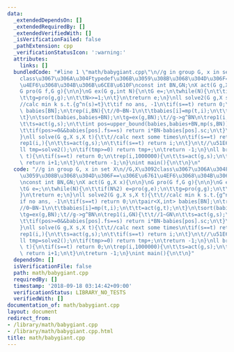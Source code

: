 ```yaml
---
data:
  _extendedDependsOn: []
  _extendedRequiredBy: []
  _extendedVerifiedWith: []
  _isVerificationFailed: false
  _pathExtension: cpp
  _verificationStatusIcon: ':warning:'
  attributes:
    links: []
  bundledCode: "#line 1 \"math/babygiant.cpp\"\n//g in group G, x in set X\n//G,X\u3092\
    class\u3067\u306A\u304Ftypedef\u306B\u3059\u308B\u3068\u304D\u306F==\u306E\u6761\
    \u4EF6\u3068\u304B\u306B\u6CE8\u610F\nconst int BN,GN;\nX act(G g,X x){\n\n}\n\
    G pro(G f,G g){\n\n}\nG ex(G g,int N){\n\tG e=;\n\twhile(N){\n\t\tif(N%2) e=pro(g,e);\n\
    \t\tg=pro(g,g);\n\t\tN>>=1;\n\t}\n\treturn e;\n}\nll solve2(G g,X s,X t){\t\t\
    //calc min k s.t.{g^n(s)=t}\t\tif no ans, -1\n\tif(s==t) return 0;\n\tpair<X,int>\
    \ babies[BN];\n\trep(i,BN){\t//0~BN-1\n\t\tbabies[i]=mp(t,i);\n\t\tt=act(g,t);\n\
    \t}\n\tsort(babies,babies+BN);\n\tg=ex(g,BN);\t//g->g^BN\n\trep1(i,GN){\t\t//1~GN\n\
    \t\ts=act(g,s);\n\t\tint pos=upper_bound(babies,babies+BN,mp(s,BN))-babies-1;\n\
    \t\tif(pos>=0&&babies[pos].fs==s) return i*BN-babies[pos].sc;\n\t}\n\treturn -1;\n\
    }\nll solve(G g,X s,X t){\t\t//calc next some times\n\tif(s==t) return 0;\n\t\
    rep1(i,){\n\t\ts=act(g,s);\n\t\tif(s==t) return i;\n\t}\n\t//\u51E6\u7406\n\t\
    ll tmp=solve2();\n\tif(tmp>=0) return tmp+;\n\treturn -1;\n}\nll brute(G g,X s,X\
    \ t){\n\tif(s==t) return 0;\n\trep(i,1000000){\n\t\ts=act(g,s);\n\t\tif(s==t)\
    \ return i+1;\n\t}\n\treturn -1;\n}\nint main(){\n\t\n}\n"
  code: "//g in group G, x in set X\n//G,X\u3092class\u3067\u306A\u304Ftypedef\u306B\
    \u3059\u308B\u3068\u304D\u306F==\u306E\u6761\u4EF6\u3068\u304B\u306B\u6CE8\u610F\
    \nconst int BN,GN;\nX act(G g,X x){\n\n}\nG pro(G f,G g){\n\n}\nG ex(G g,int N){\n\
    \tG e=;\n\twhile(N){\n\t\tif(N%2) e=pro(g,e);\n\t\tg=pro(g,g);\n\t\tN>>=1;\n\t\
    }\n\treturn e;\n}\nll solve2(G g,X s,X t){\t\t//calc min k s.t.{g^n(s)=t}\t\t\
    if no ans, -1\n\tif(s==t) return 0;\n\tpair<X,int> babies[BN];\n\trep(i,BN){\t\
    //0~BN-1\n\t\tbabies[i]=mp(t,i);\n\t\tt=act(g,t);\n\t}\n\tsort(babies,babies+BN);\n\
    \tg=ex(g,BN);\t//g->g^BN\n\trep1(i,GN){\t\t//1~GN\n\t\ts=act(g,s);\n\t\tint pos=upper_bound(babies,babies+BN,mp(s,BN))-babies-1;\n\
    \t\tif(pos>=0&&babies[pos].fs==s) return i*BN-babies[pos].sc;\n\t}\n\treturn -1;\n\
    }\nll solve(G g,X s,X t){\t\t//calc next some times\n\tif(s==t) return 0;\n\t\
    rep1(i,){\n\t\ts=act(g,s);\n\t\tif(s==t) return i;\n\t}\n\t//\u51E6\u7406\n\t\
    ll tmp=solve2();\n\tif(tmp>=0) return tmp+;\n\treturn -1;\n}\nll brute(G g,X s,X\
    \ t){\n\tif(s==t) return 0;\n\trep(i,1000000){\n\t\ts=act(g,s);\n\t\tif(s==t)\
    \ return i+1;\n\t}\n\treturn -1;\n}\nint main(){\n\t\n}"
  dependsOn: []
  isVerificationFile: false
  path: math/babygiant.cpp
  requiredBy: []
  timestamp: '2018-09-18 03:14:42+09:00'
  verificationStatus: LIBRARY_NO_TESTS
  verifiedWith: []
documentation_of: math/babygiant.cpp
layout: document
redirect_from:
- /library/math/babygiant.cpp
- /library/math/babygiant.cpp.html
title: math/babygiant.cpp
---
```

